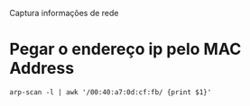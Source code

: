Captura informações de rede

# Pegar o endereço ip pelo MAC Address

    arp-scan -l | awk '/00:40:a7:0d:cf:fb/ {print $1}'
